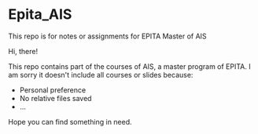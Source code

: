 # Epita_AIS
This repo is for notes or assignments for EPITA Master of AIS 

Hi, there!

This repo contains part of the courses of AIS, a master program of EPITA. I am sorry it doesn't include all courses or slides because:
- Personal preference
- No relative files saved
- ...

Hope you can find something in need.
